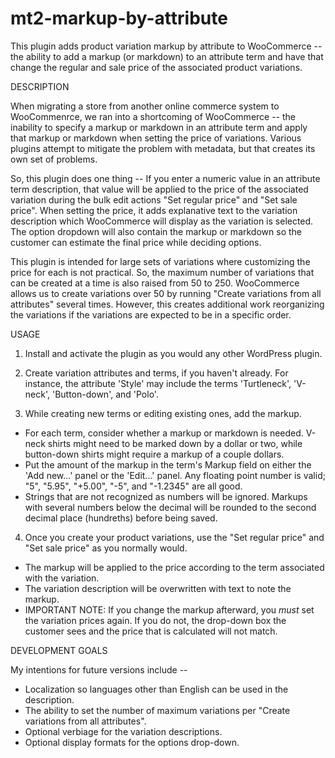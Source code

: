 # mt2-markup-by-attribute

This plugin adds product variation markup by attribute to WooCommerce -- the ability to add a markup (or markdown) to an attribute term and have that change the regular and sale price of the associated product variations.

DESCRIPTION

When migrating a store from another online commerce system to WooCommenrce, we ran into a shortcoming of WooCommerce -- the inability to specify a markup or markdown in an attribute term and apply that markup or markdown when setting the price of variations. Various plugins attempt to mitigate the problem with metadata, but that creates its own set of problems.

So, this plugin does one thing -- If you enter a numeric value in an attribute term description, that value will be applied to the price of the associated variation during the bulk edit actions "Set regular price" and "Set sale price". When setting the price, it adds explanative text to the variation description which WooCommerce will display as the variation is selected. The option dropdown will also contain the markup or markdown so the customer can estimate the final price while deciding options.

This plugin is intended for large sets of variations where customizing the price for each is not practical. So, the maximum number of variations that can be created at a time is also raised from 50 to 250. WooCommerce allows us to create variations over 50 by running "Create variations from all attributes" several times. However, this creates additional work reorganizing the variations if the variations are expected to be in a specific order.

USAGE

1. Install and activate the plugin as you would any other WordPress plugin.

2. Create variation attributes and terms, if you haven't already. For instance, the attribute 'Style' may include the terms 'Turtleneck', 'V-neck', 'Button-down', and 'Polo'.

3. While creating new terms or editing existing ones, add the markup.
  * For each term, consider whether a markup or markdown is needed. V-neck shirts might need to be marked down by a dollar or two, while button-down shirts might require a markup of a couple dollars.
  * Put the amount of the markup in the term's Markup field on either the 'Add new...' panel or the 'Edit...' panel. Any floating point number is valid; "5", "5.95", "+5.00", "-5", and "-1.2345" are all good.
  * Strings that are not recognized as numbers will be ignored. Markups with several numbers below the decimal will be rounded to the second decimal place (hundreths) before being saved.

4. Once you create your product variations, use the "Set regular price" and "Set sale price" as you normally would.
  * The markup will be applied to the price according to the term associated with the variation.
  * The variation description will be overwritten with text to note the markup.
  * IMPORTANT NOTE: If you change the markup afterward, you *must* set the variation prices again. If you do not, the drop-down box the customer sees and the price that is calculated will not match.

DEVELOPMENT GOALS

My intentions for future versions include --
* Localization so languages other than English can be used in the description.
* The ability to set the number of maximum variations per "Create variations from all attributes".
* Optional verbiage for the variation descriptions.
* Optional display formats for the options drop-down.
